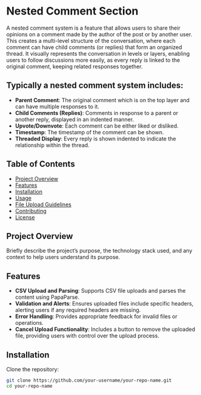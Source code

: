 # Nested Comment Section

A nested comment system is a feature that allows users to share their opinions on a comment made by the author of the post or by another user. This creates a multi-level structure of the conversation, where each comment can have child comments (or replies) that form an organized thread. It visually represents the conversation in levels or layers, enabling users to follow discussions more easily, as every reply is linked to the original comment, keeping related responses together.

## Typically a nested comment system includes:

- **Parent Comment**: The original comment which is on the top layer and can have multiple responses to it.
- **Child Comments (Replies)**: Comments in response to a parent or another reply, displayed in an indented manner.
- **Upvote/Downvote**: Each comment can be either liked or disliked.
- **Timestamp**: The timestamp of the comment can be shown.
- **Threaded Display**: Every reply is shown indented to indicate the relationship within the thread.

## Table of Contents

- [Project Overview](#project-overview)
- [Features](#features)
- [Installation](#installation)
- [Usage](#usage)
- [File Upload Guidelines](#file-upload-guidelines)
- [Contributing](#contributing)
- [License](#license)

## Project Overview

Briefly describe the project’s purpose, the technology stack used, and any context to help users understand its purpose.

## Features

- **CSV Upload and Parsing**: Supports CSV file uploads and parses the content using PapaParse.
- **Validation and Alerts**: Ensures uploaded files include specific headers, alerting users if any required headers are missing.
- **Error Handling**: Provides appropriate feedback for invalid files or operations.
- **Cancel Upload Functionality**: Includes a button to remove the uploaded file, providing users with control over the upload process.

## Installation

Clone the repository:

```bash
git clone https://github.com/your-username/your-repo-name.git
cd your-repo-name

